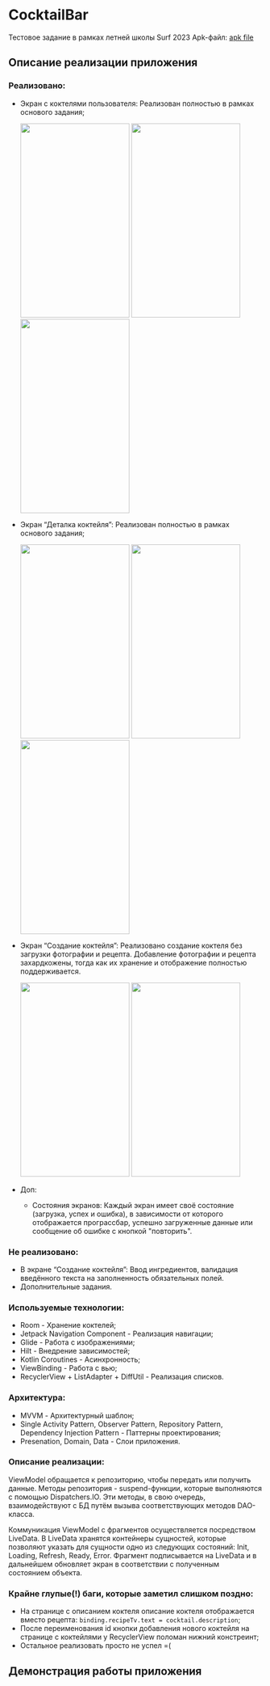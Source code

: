 # CocktailBar
Тестовое задание в рамках летней школы Surf 2023
Apk-файл: [apk file](/app-debug.apk)

## Описание реализации приложения
### Реализовано:
-   Экран с коктелями пользователя:
    Реализован полностью в рамках основого задания;

    <img src="https://github.com/IlyaVolf/CocktailBar/assets/70796651/56fe4272-8b66-4675-a347-e5404df0637c" width="216" height="384">
    <img src="https://github.com/IlyaVolf/CocktailBar/assets/70796651/e4f6a5da-94e4-47e2-b3c5-b6b6fd36a1d5" width="216" height="384">
    <img src="https://github.com/IlyaVolf/CocktailBar/assets/70796651/0328c4a9-68be-40b8-a54b-bbb76f88b73b" width="216" height="384">
    
-   Экран “Деталка коктейля”:
    Реализован полностью в рамках основого задания;

    <img src="https://github.com/IlyaVolf/CocktailBar/assets/70796651/9b8373e4-3323-4e27-9baa-1da141cf147d" width="216" height="384">
    <img src="https://github.com/IlyaVolf/CocktailBar/assets/70796651/9bf1d3fc-806b-427e-9781-4540a0da43f4" width="216" height="384">
    <img src="https://github.com/IlyaVolf/CocktailBar/assets/70796651/75256635-cd84-492c-a840-1fa0b9284227" width="216" height="384">
    
-   Экран “Создание коктейля”:
    Реализовано создание коктеля без загрузки фотографии и рецепта. Добавление фотографии и рецепта захардкожены, тогда как их хранение и отображение полностью поддерживается.

    <img src="https://github.com/IlyaVolf/CocktailBar/assets/70796651/552dbe38-e9c1-4dd3-8038-f0a87ed70477" width="216" height="384">
    <img src="https://github.com/IlyaVolf/CocktailBar/assets/70796651/7c8ca45e-9a8f-4a04-8b1d-2ac8e20fcdee" width="216" height="384">

-   Доп:
    -   Состояния экранов:
        Каждый экран имеет своё состояние (загрузка, успех и ошибка), в зависимости от которого отображается програссбар, успешно загруженные данные или сообщение об ошибке с кнопкой "повторить".

### Не реализовано:
-   В экране “Создание коктейля”:
    Ввод ингредиентов, валидация введённого текста на заполненность обязательных полей.
-   Дополнительные задания.

### Используемые технологии:
-   Room - Хранение коктелей;
-   Jetpack Navigation Component - Реализация навигации;
-   Glide - Работа с изображениями;
-   Hilt - Внедрение зависимостей;
-   Kotlin Coroutines - Асинхронность;
-   ViewBinding - Работа с вью;
-   RecyclerView + ListAdapter + DiffUtil - Реализация списков.

### Архитектура:
-   MVVM - Архитектурный шаблон;
-   Single Activity Pattern, Observer Pattern, Repository Pattern, Dependency Injection Pattern - Паттерны проектирования;
-   Presenation, Domain, Data - Слои приложения.

### Описание реализации:
ViewModel обращается к репозиторию, чтобы передать или получить данные. Методы репозитория - suspend-функции, которые выполняются с помощью Dispatchers.IO. Эти методы, в свою очередь, взаимодействуют с БД путём вызыва соответствующих методов DAO-класса.

Коммуникация ViewModel с фрагментов осуществляется посредством LiveData. В LiveData хранятся контейнеры сущностей, которые позволяют указать для сущности одно из следующих состояний: Init, Loading, Refresh, Ready, Error. Фрагмент подписывается на LiveData и в дальнейшем обновляет экран в соответствии с полученным состоянием объекта.

### Крайне __глупые(!)__ баги, которые заметил слишком поздно:
-   На странице с описанием коктеля описание коктеля отображается вместо рецепта: `binding.recipeTv.text = cocktail.description`;
-   После переименования id кнопки добавления нового коктейля на странице с коктейлями у RecyclerView поломан нижний констреинт;
-   Остальное реализовать просто не успел =(

## Демонстрация работы приложения
